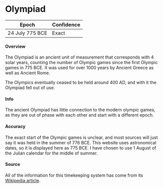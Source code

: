 # Olympiad

| Epoch             | Confidence |
| ----------------- | ---------- |
| 24 July 775 BCE   | Exact      |

#### Overview

The Olympiad is an ancient unit of measurement that corresponds with 4 solar years, counting the number of Olympic games since the first Olympic games in 775 BCE. It was used for over 1000 years by Ancient Greece as well as Ancient Rome.

The Olympics eventually ceased to be held around 400 AD, and with it the Olympiad fell out of use.

#### Info

The ancient Olympiad has little connection to the modern olympic games, as they are out of phase with each other and start with a different epoch.

#### Accuracy

The exact start of the Olympic games is unclear, and most sources will just say it was held in the summer of 776 BCE. This website uses astronomical dates, so it is displayed here as 775 BCE. I have chosen to use 1 August of the Julian calendar for the middle of summer.

#### Source

All of the information for this timekeeping system has come from its [Wikipedia article](https://en.wikipedia.org/wiki/Olympiad).
